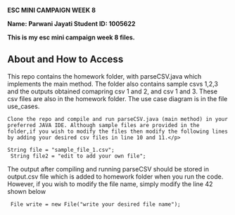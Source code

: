 <strong>ESC MINI CAMPAIGN WEEK 8

Name: Parwani Jayati 
Student ID: 1005622 

This is my esc mini campaign week 8 files. </strong>
 
  <h2>About and How to Access </h2>
 
  <p>This repo contains the homework folder, with parseCSV.java which implements the main method. The folder also contains sample csvs 1,2,3 and the outputs obtained comapring csv 1 and 2, and csv 1 and 3. These csv files are also in the homework folder.  
 The use case diagram is in the file use_cases. 

    Clone the repo and compile and run parseCSV.java (main method) in your preferred JAVA IDE. Although sample files are provided in the folder,if you wish to modify the files then modify the following lines by adding your desired csv files in line 10 and 11.</p>
  <p>
  <code>String file = "sample_file_1.csv";</code> <br />
 <code> String file2 = "edit to add your own file";</code>
 </p>
 <p> The output after compiling and running parseCSV should be stored in output.csv file which is added to homework folder when you run the code. However, if you wish to modify the file name, simply modify the line 42 shown below </p>
 <p>
 <code> File write = new File("write your desired file name"); </code> <br />
 </p>
 
 
